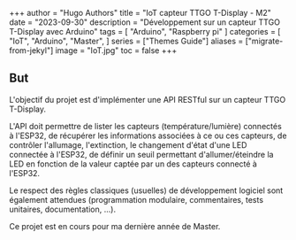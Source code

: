 +++
author = "Hugo Authors"
title = "IoT capteur TTGO T-Display - M2"
date = "2023-09-30"
description = "Développement sur un capteur TTGO T-Display avec Arduino"
tags = [
    "Arduino",
    "Raspberry pi"
]
categories = [
    "IoT",
    "Arduino",
    "Master",
]
series = ["Themes Guide"]
aliases = ["migrate-from-jekyl"]
image = "IoT.jpg"
toc = false
+++

## But

L'objectif du projet est d'implémenter une API RESTful sur un capteur TTGO T-Display.

L'API doit permettre de lister les capteurs (température/lumière) connectés à l'ESP32, de récupérer les informations associées à ce ou ces capteurs,  de contrôler l'allumage, l'extinction, le changement d'état d'une LED connectée à l'ESP32, de définir un seuil permettant d'allumer/éteindre la LED en fonction de la valeur captée par un des capteurs connecté à l'ESP32.

Le respect des règles classiques (usuelles) de développement logiciel sont également attendues (programmation modulaire, commentaires, tests unitaires, documentation, ...).

Ce projet est en cours pour ma dernière année de Master.